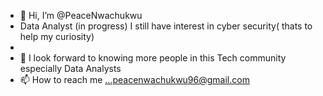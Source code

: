 - 👋 Hi, I’m @PeaceNwachukwu
- Data Analyst (in progress) 
  I still have interest in cyber security( thats to help my curiosity)
-  
- 💞️ I look forward to knowing more people in this Tech community 
 especially Data Analysts 
- 📫 How to reach me ...peacenwachukwu96@gmail.com

<!---
PeaceNwachukwu/PeaceNwachukwu is a ✨ special ✨ repository because its `README.md` (this file) appears on your GitHub profile.
You can click the Preview link to take a look at your changes.
--->
